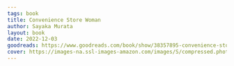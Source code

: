 ```yaml
---
tags: book
title: Convenience Store Woman
author: Sayaka Murata
layout: book
date: 2022-12-03
goodreads: https://www.goodreads.com/book/show/38357895-convenience-store-woman
cover: https://images-na.ssl-images-amazon.com/images/S/compressed.photo.goodreads.com/books/1523623053i/38357895.jpg
---
```

